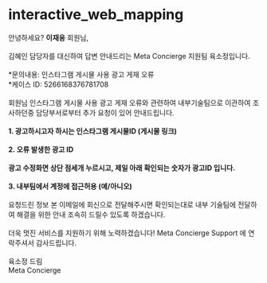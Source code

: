 # interactive_web_mapping

<html><body><p>안녕하세요? <b>이재웅</b> 회원님,<br /><br />김혜인 담당자를 대신하여 답변 안내드리는 Meta Concierge 지원팀 육소정입니다.<br /><br />*문의내용: 인스타그램 게시물 사용 광고 게재 오류<br />*케이스 ID: 5266168376781708<br /><br />회원님 인스타그램 게시물 사용 광고 게재 오류와 관련하여 내부기술팀으로 이관하여 조사하던중 담당부서로부터 추가 요청이 있어 안내드립니다. <br /><br /><b>1. 광고하시고자 하시는 인스타그램 게시물ID (게시물 링크)</b><br /><br /><b>2. 오류 발생한 광고 ID<br /><br />광고 수정화면 상단 점세개 누르시고, 제일 아래 확인되는 숫자가 광고ID 입니다. <br /><br />3. 내부팀에서 계정에 접근허용 (예/아니오)<br /></b><br />요청드린 정보 본 이메일에 회신으로 전달해주시면 확인되는대로 내부 기술팀에 전달하여 해결을 위한 안내 조속히 드릴수 있도록 하겠습니다. <br /><br />더욱 멋진 서비스를 지원하기 위해 노력하겠습니다! Meta Concierge Support 에 연락주셔서 감사드립니다. <br /><br />육소정 드림<br />Meta Concierge
